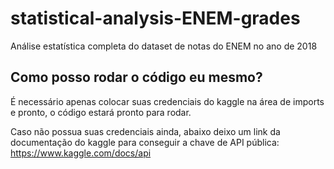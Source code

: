 # statistical-analysis-ENEM-grades
Análise estatística completa do dataset de notas do ENEM no ano de 2018

## Como posso rodar o código eu mesmo?
É necessário apenas colocar suas credenciais do kaggle na área de imports e pronto, o código estará pronto para rodar.

Caso não possua suas credenciais ainda, abaixo deixo um link da documentação do kaggle para conseguir a chave de API pública:
https://www.kaggle.com/docs/api